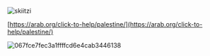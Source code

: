 
<p align="left"> <img src="https://komarev.com/ghpvc/?username=skiitzi&label=Profile%20views&color=0e75b6&style=flat" alt="skiitzi" /> </p>

[https://arab.org/click-to-help/palestine/](https://arab.org/click-to-help/palestine/)



![067fce7fec3a1ffffcd6e4cab3446138](https://github.com/user-attachments/assets/c1d64723-949b-4e2b-8fb7-a31624eb6863)





